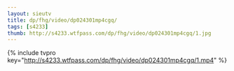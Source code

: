 ```yaml
--- 
layout: sieutv
title: dp/fhg/video/dp024301mp4cgq/
tags: [s4233]
thumb: http://s4233.wtfpass.com/dp/fhg/video/dp024301mp4cgq/1.jpg
---
```

{% include tvpro key="http://s4233.wtfpass.com/dp/fhg/video/dp024301mp4cgq/1.mp4" %} 
